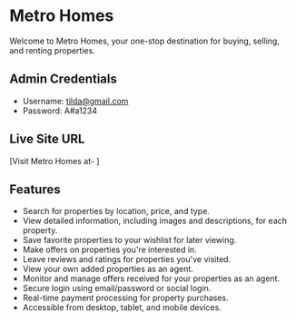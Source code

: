 # Metro Homes

Welcome to Metro Homes, your one-stop destination for buying, selling, and renting properties.

## Admin Credentials
- Username: tilda@gmail.com
- Password: A#a1234

## Live Site URL
[Visit Metro Homes at- ]

## Features
- Search for properties by location, price, and type.
- View detailed information, including images and descriptions, for each property.
- Save favorite properties to your wishlist for later viewing.
- Make offers on properties you're interested in.
- Leave reviews and ratings for properties you've visited.
- View your own added properties as an agent.
- Monitor and manage offers received for your properties as an agent.
- Secure login using email/password or social login.
- Real-time payment processing for property purchases.
- Accessible from desktop, tablet, and mobile devices.